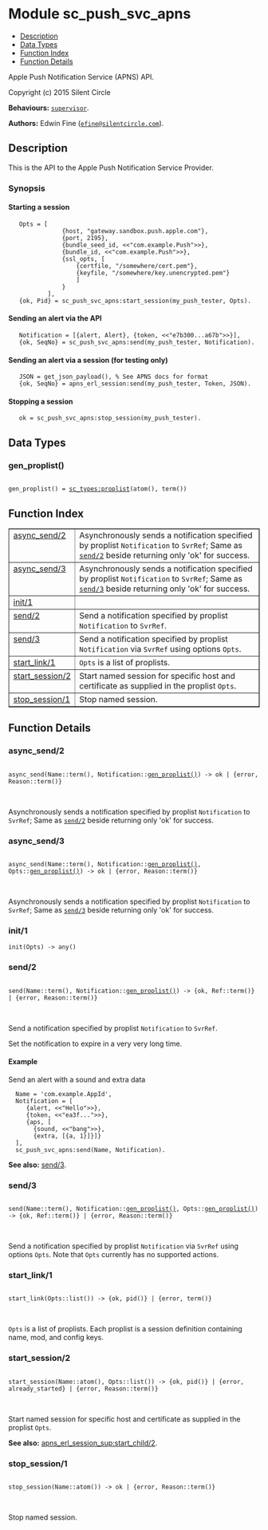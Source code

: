 

# Module sc_push_svc_apns #
* [Description](#description)
* [Data Types](#types)
* [Function Index](#index)
* [Function Details](#functions)

Apple Push Notification Service (APNS) API.

Copyright (c) 2015 Silent Circle

__Behaviours:__ [`supervisor`](supervisor.md).

__Authors:__ Edwin Fine ([`efine@silentcircle.com`](mailto:efine@silentcircle.com)).

<a name="description"></a>

## Description ##

This is the API to the Apple Push Notification Service Provider.


### <a name="Synopsis">Synopsis</a> ###


#### <a name="Starting_a_session">Starting a session</a> ####

```
   Opts = [
               {host, "gateway.sandbox.push.apple.com"},
               {port, 2195},
               {bundle_seed_id, <<"com.example.Push">>},
               {bundle_id, <<"com.example.Push">>},
               {ssl_opts, [
                   {certfile, "/somewhere/cert.pem"},
                   {keyfile, "/somewhere/key.unencrypted.pem"}
                   ]
               }
           ],
   {ok, Pid} = sc_push_svc_apns:start_session(my_push_tester, Opts).
```


#### <a name="Sending_an_alert_via_the_API">Sending an alert via the API</a> ####

```
   Notification = [{alert, Alert}, {token, <<"e7b300...a67b">>}],
   {ok, SeqNo} = sc_push_svc_apns:send(my_push_tester, Notification).
```


#### <a name="Sending_an_alert_via_a_session_(for_testing_only)">Sending an alert via a session (for testing only)</a> ####

```
   JSON = get_json_payload(), % See APNS docs for format
   {ok, SeqNo} = apns_erl_session:send(my_push_tester, Token, JSON).
```


#### <a name="Stopping_a_session">Stopping a session</a> ####

```
   ok = sc_push_svc_apns:stop_session(my_push_tester).
```

<a name="types"></a>

## Data Types ##




### <a name="type-gen_proplist">gen_proplist()</a> ###


<pre><code>
gen_proplist() = <a href="sc_types.md#type-proplist">sc_types:proplist</a>(atom(), term())
</code></pre>

<a name="index"></a>

## Function Index ##


<table width="100%" border="1" cellspacing="0" cellpadding="2" summary="function index"><tr><td valign="top"><a href="#async_send-2">async_send/2</a></td><td>Asynchronously sends a notification specified by proplist <code>Notification</code>
to <code>SvrRef</code>; Same as <a href="#send-2"><code>send/2</code></a> beside returning only 'ok' for success.</td></tr><tr><td valign="top"><a href="#async_send-3">async_send/3</a></td><td>Asynchronously sends a notification specified by proplist <code>Notification</code>
to <code>SvrRef</code>; Same as <a href="#send-3"><code>send/3</code></a> beside returning only 'ok' for success.</td></tr><tr><td valign="top"><a href="#init-1">init/1</a></td><td></td></tr><tr><td valign="top"><a href="#send-2">send/2</a></td><td>Send a notification specified by proplist <code>Notification</code>
to <code>SvrRef</code>.</td></tr><tr><td valign="top"><a href="#send-3">send/3</a></td><td>Send a notification specified by proplist <code>Notification</code>
via <code>SvrRef</code> using options <code>Opts</code>.</td></tr><tr><td valign="top"><a href="#start_link-1">start_link/1</a></td><td><code>Opts</code> is a list of proplists.</td></tr><tr><td valign="top"><a href="#start_session-2">start_session/2</a></td><td>Start named session for specific host and certificate as
supplied in the proplist <code>Opts</code>.</td></tr><tr><td valign="top"><a href="#stop_session-1">stop_session/1</a></td><td>Stop named session.</td></tr></table>


<a name="functions"></a>

## Function Details ##

<a name="async_send-2"></a>

### async_send/2 ###

<pre><code>
async_send(Name::term(), Notification::<a href="#type-gen_proplist">gen_proplist()</a>) -&gt; ok | {error, Reason::term()}
</code></pre>
<br />

Asynchronously sends a notification specified by proplist `Notification`
to `SvrRef`; Same as [`send/2`](#send-2) beside returning only 'ok' for success.

<a name="async_send-3"></a>

### async_send/3 ###

<pre><code>
async_send(Name::term(), Notification::<a href="#type-gen_proplist">gen_proplist()</a>, Opts::<a href="#type-gen_proplist">gen_proplist()</a>) -&gt; ok | {error, Reason::term()}
</code></pre>
<br />

Asynchronously sends a notification specified by proplist `Notification`
to `SvrRef`; Same as [`send/3`](#send-3) beside returning only 'ok' for success.

<a name="init-1"></a>

### init/1 ###

`init(Opts) -> any()`

<a name="send-2"></a>

### send/2 ###

<pre><code>
send(Name::term(), Notification::<a href="#type-gen_proplist">gen_proplist()</a>) -&gt; {ok, Ref::term()} | {error, Reason::term()}
</code></pre>
<br />

Send a notification specified by proplist `Notification`
to `SvrRef`.

Set the notification to expire in a very very long time.


#### <a name="Example">Example</a> ####

Send an alert with a sound and extra data

```
  Name = 'com.example.AppId',
  Notification = [
     {alert, <<"Hello">>},
     {token, <<"ea3f...">>},
     {aps, [
       {sound, <<"bang">>},
       {extra, [{a, 1}]}]}
  ],
  sc_push_svc_apns:send(Name, Notification).
```

__See also:__ [send/3](#send-3).

<a name="send-3"></a>

### send/3 ###

<pre><code>
send(Name::term(), Notification::<a href="#type-gen_proplist">gen_proplist()</a>, Opts::<a href="#type-gen_proplist">gen_proplist()</a>) -&gt; {ok, Ref::term()} | {error, Reason::term()}
</code></pre>
<br />

Send a notification specified by proplist `Notification`
via `SvrRef` using options `Opts`.
Note that `Opts` currently has no supported actions.

<a name="start_link-1"></a>

### start_link/1 ###

<pre><code>
start_link(Opts::list()) -&gt; {ok, pid()} | {error, term()}
</code></pre>
<br />

`Opts` is a list of proplists.
Each proplist is a session definition containing
name, mod, and config keys.

<a name="start_session-2"></a>

### start_session/2 ###

<pre><code>
start_session(Name::atom(), Opts::list()) -&gt; {ok, pid()} | {error, already_started} | {error, Reason::term()}
</code></pre>
<br />

Start named session for specific host and certificate as
supplied in the proplist `Opts`.

__See also:__ [apns_erl_session_sup:start_child/2](apns_erl_session_sup.md#start_child-2).

<a name="stop_session-1"></a>

### stop_session/1 ###

<pre><code>
stop_session(Name::atom()) -&gt; ok | {error, Reason::term()}
</code></pre>
<br />

Stop named session.

